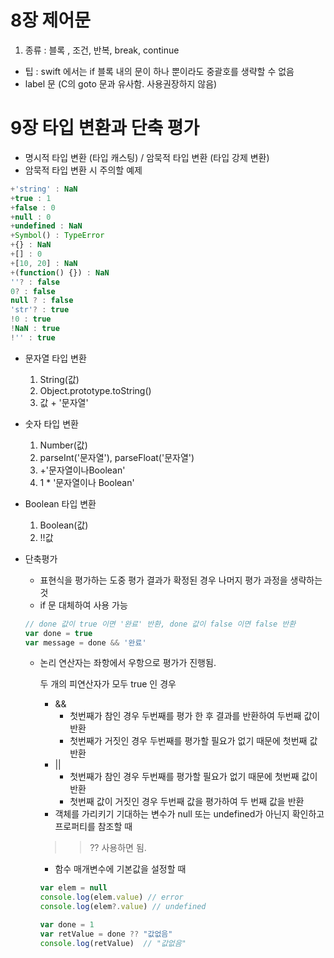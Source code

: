 # 8장 제어문

1. 종류 
: 블록 , 조건, 반복, break, continue
- 팁 : swift 에서는 if 블록 내의 문이 하나 뿐이라도 중괄호를 생략할 수 없음
- label 문 (C의 goto 문과 유사함. 사용권장하지 않음)

# 9장 타입 변환과 단축 평가
- 명시적 타입 변환 (타입 캐스팅) / 암묵적 타입 변환 (타입 강제 변환)
- 암묵적 타입 변환 시 주의할 예제 

```jsx
+'string' : NaN
+true : 1
+false : 0
+null : 0
+undefined : NaN 
+Symbol() : TypeError
+{} : NaN
+[] : 0
+[10, 20] : NaN 
+(function() {}) : NaN 
''? : false
0? : false
null ? : false
'str'? : true
!0 : true
!NaN : true
!'' : true
```

- 문자열 타입 변환
    1. String(값)
    2. Object.prototype.toString() 
    3. 값 + '문자열'
- 숫자 타입 변환
    1. Number(값)
    2. parseInt('문자열'), parseFloat('문자열')
    3. +'문자열이나Boolean'
    4. 1 * '문자열이나 Boolean' 
- Boolean 타입 변환
    1. Boolean(값)
    2. !!값 

- 단축평가
    - 표현식을 평가하는 도중 평가 결과가 확정된 경우 나머지 평가 과정을 생략하는 것
    - if 문 대체하여 사용 가능

    ```jsx
    // done 값이 true 이면 '완료' 반환, done 값이 false 이면 false 반환 
    var done = true
    var message = done && '완료'
    ```

    - 논리 연산자는 좌항에서 우항으로 평가가 진행됨.

        두 개의 피연산자가 모두 true 인 경우

        - &&
            - 첫번째가 참인 경우 두번째를 평가 한 후 결과를 반환하여 두번째 값이 반환
            - 첫번째가 거짓인 경우 두번째를 평가할 필요가 없기 때문에 첫번째 값 반환
        - ||
            - 첫번째가 참인 경우 두번째를 평가할 필요가 없기 때문에 첫번째 값이 반환
            - 첫번째 값이 거짓인 경우 두번째 값을 평가하여 두 번째 값을 반환
        - 객체를 가리키기 기대하는 변수가 null 또는 undefined가 아닌지 확인하고 프로퍼티를 참조할 때

        >> ?? 사용하면 됨. 

        - 함수 매개변수에 기본값을 설정할 때

        ```jsx
        var elem = null
        console.log(elem.value) // error
        console.log(elem?.value) // undefined

        var done = 1
        var retValue = done ?? "값없음"
        console.log(retValue)  // "값없음"
        ```
